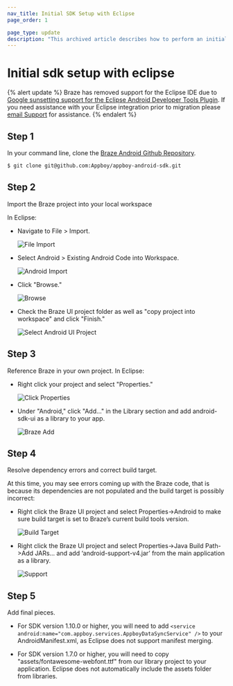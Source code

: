 ```yaml
---
nav_title: Initial SDK Setup with Eclipse
page_order: 1

page_type: update
description: "This archived article describes how to perform an initial SDK setup with Eclipse. Braze has deprecated support for the Eclipse IDE."
---
```


# Initial sdk setup with eclipse

{% alert update %}
Braze has removed support for the Eclipse IDE due to [Google sunsetting support for the Eclipse Android Developer Tools Plugin](http://android-developers.blogspot.com/2015/06/an-update-on-eclipse-android-developer.html). If you need assistance with your Eclipse integration prior to migration please [email Support]({{site.baseurl}}/support_contact/) for assistance.
{% endalert %}

## Step 1
In your command line, clone the [Braze Android Github Repository][03].

```bash
$ git clone git@github.com:Appboy/appboy-android-sdk.git
```

## Step 2
Import the Braze project into your local workspace

In Eclipse:

  - Navigate to File > Import.

    ![File Import][04]
  - Select Android > Existing Android Code into Workspace.

    ![Android Import][05]
  - Click "Browse."

    ![Browse][06]
  - Check the Braze UI project folder as well as "copy project into workspace" and click "Finish."

    ![Select Android UI Project][07]

## Step 3
Reference Braze in your own project.
In Eclipse:

  - Right click your project and select "Properties."

    ![Click Properties][08]
  - Under "Android," click "Add..." in the Library section and add android-sdk-ui as a library to your app.

    ![Braze Add][09]

## Step 4
Resolve dependency errors and correct build target.

At this time, you may see errors coming up with the Braze code, that is because its dependencies are not populated and the build target is possibly incorrect:

   - Right click the Braze UI project and  select Properties->Android to make sure build target is set to Braze’s current build tools version.

      ![Build Target][10]
   - Right click the Braze UI project and  select Properties->Java Build Path->Add JARs… and add ‘android-support-v4.jar’ from the main application as a library.

      ![Support][11]

## Step 5

Add final pieces.

  - For SDK version 1.10.0 or higher, you will need to add
  `<service android:name="com.appboy.services.AppboyDataSyncService" />`
  to your AndroidManifest.xml, as Eclipse does not support manifest merging.

  - For SDK version 1.7.0 or higher, you will need to copy "assets/fontawesome-webfont.ttf" from our library project to your application. Eclipse does not automatically include the assets folder from libraries.

[03]: https://github.com/appboy/appboy-android-sdk "Appboy Android Github Repository"
[04]: {{site.baseurl}}/assets/img_archive/file_import.png
[05]: {{site.baseurl}}/assets/img_archive/android_import.png
[06]: {{site.baseurl}}/assets/img_archive/click_browse.png
[07]: {{site.baseurl}}/assets/img_archive/select_project_android.png
[08]: {{site.baseurl}}/assets/img_archive/click_properties.png
[09]: {{site.baseurl}}/assets/img_archive/add_appboy_ui.png
[10]: {{site.baseurl}}/assets/img_archive/build_target.png
[11]: {{site.baseurl}}/assets/img_archive/android_support_v4.png
